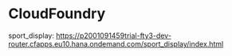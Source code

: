# CloudFoundry

sport_display: https://p2001091459trial-fty3-dev-router.cfapps.eu10.hana.ondemand.com/sport_display/index.html
